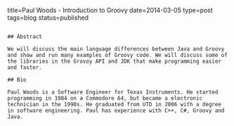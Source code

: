 title=Paul Woods - Introduction to Groovy
date=2014-03-05
type=post
tags=blog
status=published
~~~~~~

## Abstract

We will discuss the main language differences between Java and Groovy and show and run many examples of Groovy code. We will discuss some of the libraries in the Grovoy API and JDK that make programming easier and faster.

## Bio

Paul Woods is a Software Engineer for Texas Instruments. He started programming in 1984 on a Commodore 64, but became a electronic technician in the 1990s. He graduated from UTD in 2006 with a degree in software engineering. Paul has experience with C++, C#, Groovy and Java.

